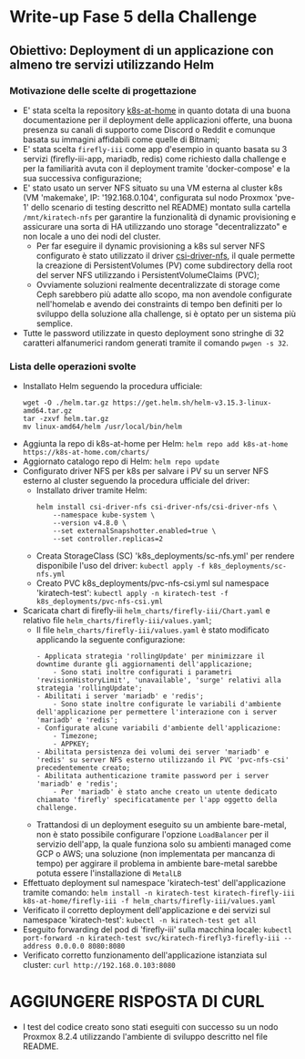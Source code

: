 # Write-up Fase 5 della Challenge

## Obiettivo: Deployment di un applicazione con almeno tre servizi utilizzando Helm

### Motivazione delle scelte di progettazione

- E' stata scelta la repository [k8s-at-home](https://github.com/k8s-at-home/charts) in quanto dotata di una buona documentazione per il deployment delle applicazioni offerte, una buona presenza su canali di supporto come Discord o Reddit e comunque basata su immagini affidabili come quelle di Bitnami;
- E' stata scelta `firefly-iii` come app d'esempio in quanto basata su 3 servizi (firefly-iii-app, mariadb, redis) come richiesto dalla challenge e per la familiarità avuta con il deployment tramite 'docker-compose' e la sua successiva configurazione;
- E' stato usato un server NFS situato su una VM esterna al cluster k8s (VM 'makemake', IP: '192.168.0.104', configurata sul nodo Proxmox 'pve-1' dello scenario di testing descritto nel README) montato sulla cartella `/mnt/kiratech-nfs` per garantire la funzionalità di dynamic provisioning e assicurare una sorta di HA utilizzando uno storage "decentralizzato" e non locale a uno dei nodi del cluster.
    - Per far eseguire il dynamic provisioning a k8s sul server NFS configurato è stato utilizzato il driver [csi-driver-nfs](https://github.com/kubernetes-csi/csi-driver-nfs), il quale permette la creazione di PersistentVolumes (PV) come subdirectory della root del server NFS utilizzando i PersistentVolumeClaims (PVC);
    - Ovviamente soluzioni realmente decentralizzate di storage come Ceph sarebbero più adatte allo scopo, ma non avendole configurate nell'homelab e avendo dei constraints di tempo ben definiti per lo sviluppo della soluzione alla challenge, si è optato per un sistema più semplice.
- Tutte le password utilizzate in questo deployment sono stringhe di 32 caratteri alfanumerici random generati tramite il comando `pwgen -s 32`.

### Lista delle operazioni svolte

- Installato Helm seguendo la procedura ufficiale:
    ```
    wget -O ./helm.tar.gz https://get.helm.sh/helm-v3.15.3-linux-amd64.tar.gz
    tar -zxvf helm.tar.gz
    mv linux-amd64/helm /usr/local/bin/helm
    ```
- Aggiunta la repo di k8s-at-home per Helm:
    `helm repo add k8s-at-home https://k8s-at-home.com/charts/`
- Aggiornato catalogo repo di Helm:
    `helm repo update`
- Configurato driver NFS per k8s per salvare i PV su un server NFS esterno al cluster seguendo la procedura ufficiale del driver:
    - Installato driver tramite Helm:
        ```
        helm install csi-driver-nfs csi-driver-nfs/csi-driver-nfs \
            --namespace kube-system \
            --version v4.8.0 \
            --set externalSnapshotter.enabled=true \
            --set controller.replicas=2
        ```
    - Creata StorageClass (SC) 'k8s_deployments/sc-nfs.yml' per rendere disponibile l'uso del driver:
        `kubectl apply -f k8s_deployments/sc-nfs.yml`
    - Creato PVC k8s_deployments/pvc-nfs-csi.yml sul namespace 'kiratech-test':
        `kubectl apply -n kiratech-test -f k8s_deployments/pvc-nfs-csi.yml`
- Scaricata chart di firefly-iii `helm_charts/firefly-iii/Chart.yaml` e relativo file `helm_charts/firefly-iii/values.yaml`;
    - Il file `helm_charts/firefly-iii/values.yaml` è stato modificato applicando la seguente configurazione:
        ```
        - Applicata strategia 'rollingUpdate' per minimizzare il downtime durante gli aggiornamenti dell'applicazione;
            - Sono stati inoltre configurati i parametri 'revisionHistoryLimit', 'unavailable', 'surge' relativi alla strategia 'rollingUpdate';
        - Abilitati i server 'mariadb' e 'redis';
            - Sono state inoltre configurate le variabili d'ambiente dell'applicazione per permettere l'interazione con i server 'mariadb' e 'redis';
        - Configurate alcune variabili d'ambiente dell'applicazione:
            - Timezone;
            - APPKEY;
        - Abilitata persistenza dei volumi dei server 'mariadb' e 'redis' su server NFS esterno utilizzando il PVC 'pvc-nfs-csi' precedentemente creato;
        - Abilitata authenticazione tramite password per i server 'mariadb' e 'redis';
            - Per 'mariadb' è stato anche creato un utente dedicato chiamato 'firefly' specificatamente per l'app oggetto della challenge.
        ```
    - Trattandosi di un deployment eseguito su un ambiente bare-metal, non è stato possibile configurare l'opzione `LoadBalancer` per il servizio dell'app, la quale funziona solo su ambienti managed come GCP o AWS; una soluzione (non implementata per mancanza di tempo) per aggirare il problema in ambiente bare-metal sarebbe potuta essere l'installazione di `MetalLB`
- Effettuato deployment sul namespace 'kiratech-test' dell'applicazione tramite comando:
    `helm install -n kiratech-test kiratech-firefly-iii k8s-at-home/firefly-iii -f helm_charts/firefly-iii/values.yaml`
- Verificato il corretto deployment dell'applicazione e dei servizi sul namespace 'kiratech-test':
    `kubectl -n kiratech-test get all`
- Eseguito forwarding del pod di 'firefly-iii' sulla macchina locale:
    `kubectl port-forward -n kiratech-test svc/kiratech-firefly3-firefly-iii --address 0.0.0.0 8080:8080`
- Verificato corretto funzionamento dell'applicazione istanziata sul cluster:
    `curl http://192.168.0.103:8080`
# AGGIUNGERE RISPOSTA DI CURL
- I test del codice creato sono stati eseguiti con successo su un nodo Proxmox 8.2.4 utilizzando l'ambiente di sviluppo descritto nel file README.